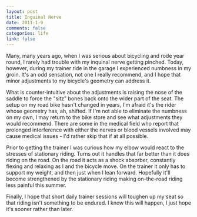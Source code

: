 ```yaml
--- 
layout: post
title: Inguinal Nerve
date: 2011-1-9
comments: false
categories: life
link: false
---
```

Many, many years ago, when I was serious about bicycling and rode year round, I rarely had trouble with my inquinal nerve getting pinched. Today, however, during my trainer ride in the garage I experienced numbness in my groin. It's an odd sensation, not one I really recommend, and I hope that minor adjustments to my bicycle's geometry can address it.

What is counter-intuitive about the adjustments is raising the nose of the saddle to force the "sitz" bones back onto the wider part of the seat. The setup on my road bike hasn't changed in years, I'm afraid it's the rider whose geometry has, ah, shifted. If I'm not able to eliminate the numbness on my own, I may return to the bike store and see what adjustments they would recommend. There are some in the medical field who report that prolonged interference with either the nerves or blood vessels involved may cause medical issues - I'd rather skip that if at all possible.

Prior to getting the trainer I was curious how my elbow would react to the stresses of stationary riding. Turns out it handles that far better than it does riding on the road. On the road it acts as a shock absorber, constantly flexing and relaxing as I and the bicycle move. On the trainer it only has to support my weight, and then just when I lean forward. Hopefully it'll become strengthened by the stationary riding making on-the-road riding less painful this summer.

Finally, I hope that short daily trainer sessions will toughen up my seat so that riding isn't something to be endured. I know this will happen, I just hope it's sooner rather than later.
